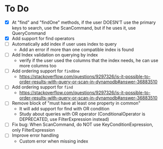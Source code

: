 # To Do

- [x] At "find" and "findOne" methods, if the user DOESN'T use the primary keys to search, use the ScanCommand, but if he uses it, use QueryCommand
- [x] Add support for find operators
- [ ] Automatically add index if user uses index to query
  - Add an error if more than one compatible index is found
- [ ] Add Index validation on querying by index
  - verify if the user used the columns that the index needs, he can use more columns too
- [ ] Add ordering support for `findOne`
  - https://stackoverflow.com/questions/9297326/is-it-possible-to-order-results-with-query-or-scan-in-dynamodb#answer-36883510
- [ ] Add ordering support for `find`
  - https://stackoverflow.com/questions/9297326/is-it-possible-to-order-results-with-query-or-scan-in-dynamodb#answer-36883510
- [ ] Remove block of "must have at least one property in common"
  - It will add support for find with OR condition
  - Study about queries with OR operator (ConditionalOperator is DEPRECATED, use FilterExpression instead)
- [ ] Fix bug: When ScanCommand, do NOT use KeyConditionExpression, only FilterExpression
- [ ] Improve error handling
  - Custom error when missing index
